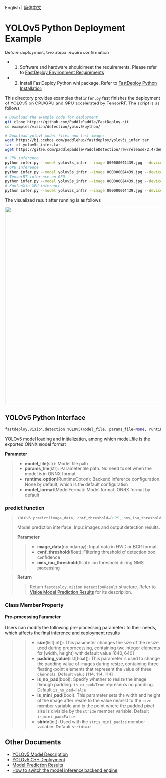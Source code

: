 English | [简体中文](README_CN.md)
# YOLOv5 Python Deployment Example

Before deployment, two steps require confirmation

- 1. Software and hardware should meet the requirements. Please refer to [FastDeploy Environment Requirements](../../../../../docs/cn/build_and_install/download_prebuilt_libraries.md)  
- 2.  Install FastDeploy Python whl package. Refer to [FastDeploy Python Installation](../../../../../docs/cn/build_and_install/download_prebuilt_libraries.md)

This directory provides examples that `infer.py`  fast finishes the deployment of YOLOv5 on CPU/GPU and GPU accelerated by TensorRT. The script is as follows

```bash
# Download the example code for deployment
git clone https://github.com/PaddlePaddle/FastDeploy.git
cd examples/vision/detection/yolov5/python/

# Download yolov5 model files and test images
wget https://bj.bcebos.com/paddlehub/fastdeploy/yolov5s_infer.tar
tar -xf yolov5s_infer.tar
wget https://gitee.com/paddlepaddle/PaddleDetection/raw/release/2.4/demo/000000014439.jpg

# CPU inference
python infer.py --model yolov5s_infer --image 000000014439.jpg --device cpu
# GPU inference
python infer.py --model yolov5s_infer --image 000000014439.jpg --device gpu
# TensorRT inference on GPU 
python infer.py --model yolov5s_infer --image 000000014439.jpg --device gpu --use_trt True
# KunlunXin XPU inference
python infer.py --model yolov5s_infer --image 000000014439.jpg --device kunlunxin
```

The visualized result after running is as follows

<img width="640" src="https://user-images.githubusercontent.com/67993288/184309358-d803347a-8981-44b6-b589-4608021ad0f4.jpg">

## YOLOv5 Python Interface 

```python
fastdeploy.vision.detection.YOLOv5(model_file, params_file=None, runtime_option=None, model_format=ModelFormat.ONNX)
```

YOLOv5  model loading and initialization, among which model_file is the exported ONNX model format

**Parameter**

> * **model_file**(str): Model file path 
> * **params_file**(str): Parameter file path. No need to set when the model is in ONNX format
> * **runtime_option**(RuntimeOption): Backend inference configuration. None by default, which is the default configuration
> * **model_format**(ModelFormat): Model format. ONNX format by default

### predict  function

> ```python
> YOLOv5.predict(image_data, conf_threshold=0.25, nms_iou_threshold=0.5)
> ```
>
> Model prediction interface. Input images and output detection results.
>
> **Parameter**
>
> > * **image_data**(np.ndarray): Input data in HWC or BGR format
> > * **conf_threshold**(float): Filtering threshold of detection box confidence
> > * **nms_iou_threshold**(float): iou threshold during NMS processing

> **Return**
>
> > Return `fastdeploy.vision.DetectionResult` structure. Refer to [Vision Model Prediction Results](../../../../../docs/api/vision_results/)  for its description.

### Class Member Property
#### Pre-processing Parameter
Users can modify the following pre-processing parameters to their needs, which affects the final inference and deployment results

> > * **size**(list[int]): This parameter changes the size of the resize used during preprocessing, containing two integer elements for [width, height] with default value [640, 640]
> > * **padding_value**(list[float]): This parameter is used to change the padding value of images during resize, containing three floating-point elements that represent the value of three channels. Default value [114, 114, 114]
> > * **is_no_pad**(bool): Specify whether to resize the image through padding. `is_no_pad=True` represents no paddling. Default `is_no_pad=False`
> > * **is_mini_pad**(bool): This parameter sets the width and height of the image after resize to the value nearest to the `size` member variable and to the point where the padded pixel size is divisible by the `stride` member variable. Default `is_mini_pad=False`
> > * **stride**(int): Used with the `stris_mini_padide` member variable. Default `stride=32`



## Other Documents

- [YOLOv5 Model Description](..)
- [YOLOv5 C++ Deployment](../cpp)
- [Model Prediction Results](../../../../../docs/api/vision_results/)
- [How to switch the model inference backend engine](../../../../../docs/cn/faq/how_to_change_backend.md)
